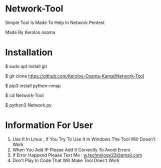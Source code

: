 # Network-Tool

Simple Tool Is Made To Help In Network Pentest

Made By Kerolos osama

# Installation

$ sudo apt install git

$ git clone https://github.com/Kerolos-Osama-Kamal/Network-Tool

$ pip3 install python-nmap

$ cd Network-Tool

$ python3 Network.py

# Information For User

1. Use It In Linux , If You Try To Use It In Windows The Tool Will Doesn't Work 
2. When You Add IP Please Add It Correctly To Avoid Errors
3. If Error Happend Please Text Me : w.technology22@gmail.com
4. Don't Play In Code That Will Make Tool Does't Work
